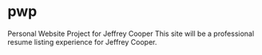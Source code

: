 # pwp
Personal Website Project for Jeffrey Cooper
This site will be a professional resume listing experience for Jeffrey Cooper. 
